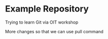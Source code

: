 # Example Repository

Trying to learn Git via OIT workshop

More changes so that we can use pull command
